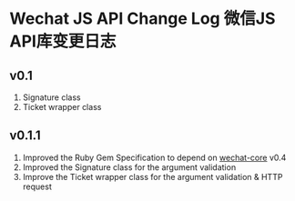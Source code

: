 # Wechat JS API Change Log 微信JS API库变更日志

## v0.1
1. Signature class
2. Ticket wrapper class

## v0.1.1
1. Improved the Ruby Gem Specification to depend on [wechat-core](https://github.com/topbitdu/wechat-core) v0.4
2. Improved the Signature class for the argument validation
3. Improve the Ticket wrapper class for the argument validation & HTTP request
